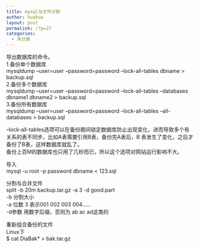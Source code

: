 ```yaml
---
title: mysql与文件分割
author: huahua
layout: post
permalink: /?p=27
categories:
  - 未分类
---
```

导出数据库的命令。  
1.备份单个数据库  
mysqldump &#8211;user=user &#8211;password=password &#8211;lock-all-tables dbname > backup.sql  
2.备份多个数据库  
mysqldump &#8211;user=user &#8211;password=password &#8211;lock-all-tables &#8211;databases dbname1 dbname2 > backup.sql  
3.备份所有数据库  
mysqldump &#8211;user=user &#8211;password=password &#8211;lock-all-tables &#8211;all-databases > backup.sql

&#8211;lock-all-tables选项可以在备份期间锁定数据库防止出现变化，进而导致多个有关系的表不同步，比如A表需要引用B表，备份完A表后，B 表发生了变化，之后才备份了B表，这样数据库就乱了。  
备份上百M的数据库也只用了几秒而已，所以这个选项对网站运行影响不大。

导入  
mysql -u root -p password dbname < 123.sql

分割与合并文件  
split -b 20m backup.tar.gz -a 3 -d good.part  
-b 分割大小  
-a 位数 3 表示001 002 003 004......  
-d参数 用数字后缀，否则为 ab ac ad这类的

重新组合备份的文件  
Linux下  
$ cat DiaBak* > bak.tar.gz
